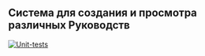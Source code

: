 <h2>Система для создания и просмотра различных Руководств</h2>


[![Unit-tests](https://github.com/GavrikGal/GuideLines/actions/workflows/unit_test_on_push.yaml/badge.svg)](https://github.com/GavrikGal/GuideLines/actions/workflows/unit_test_on_push.yaml)